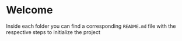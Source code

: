 # Welcome

Inside each folder you can find a corresponding `README.md` file with the respective steps to initialize the project
